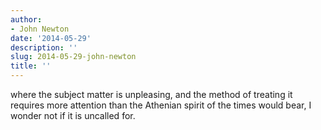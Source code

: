 ```yaml
---
author:
- John Newton
date: '2014-05-29'
description: ''
slug: 2014-05-29-john-newton
title: ''
---
```

where the subject matter is unpleasing, and the method of treating it requires more attention than the Athenian spirit of the times would bear, I wonder not if it is uncalled for.



